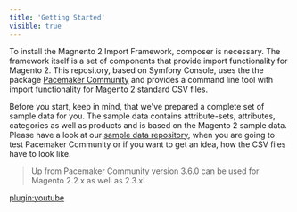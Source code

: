 ```yaml
---
title: 'Getting Started'
visible: true
---
```


To install the Magnento 2 Import Framework, composer is necessary. The framework itself is a set of components that provide import functionality for Magento 2. This repository, based on Symfony Console, uses the the package [Pacemaker Community](https://github.com/techdivision/import) and provides a command line tool with import functionality for Magento 2 standard CSV files.

Before you start, keep in mind, that we've prepared a complete set of sample data for you. The sample data contains attribute-sets, attributes, categories as well as products and is based on the Magento 2 sample data. Please have a look at our [sample data repository](https://github.com/techdivision/import-sample-data), when you are going to test Pacemaker Community or if you want to get an idea, how the CSV files have to look like.

> Up from Pacemaker Community version 3.6.0 can be used for Magento 2.2.x as well as 2.3.x!

[plugin:youtube](https://youtu.be/AzXrs1c92RY)